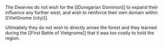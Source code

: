The Dwarves do not wish for the [[Duregarian Dominion]] to expand their influence any further west, and wish to reinforce their own domain within [[VietGnome (city)]].

Ultimatiely they do not wish to directly annex the forest and they learned during the [[First Battle of Vietgnome]] that it was too costly to hold the region. 